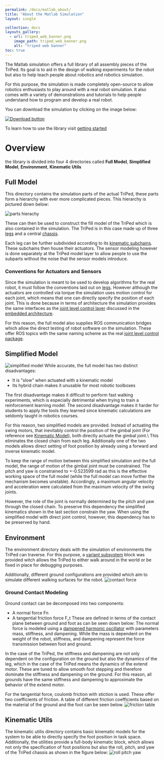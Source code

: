 ```yaml
---
permalink: /docs/matlab_about/
title: "About the Matlab Simulation"
layout: single

collection: docs
layouts_gallery:
  - url: triped_web_banner.png
    image_path: triped_web_banner.png
    alt: "triped web banner"
toc: true
---
```



The Matlab simulation offers a full library of all assembly pieces of the TriPed.
Its goal is to aid in the design of walking experiments for the robot but also to help teach people about robotics and robotics simulation.

For this purpose, the simulation is made completely open-source to allow robotics enthusiasts to play around with a real robot simulation.
It also comes with a variety of demonstrations and tutorials to help people understand how to program and develop a real robot.

You can download the simulation by clicking on the image below:

[![Download button](https://raw.githubusercontent.com/TriPed-Robot/TriPed-Robot.github.io/master/images/download_sim.png)](https://github.com/TriPed-Robot/Matlab-Simulation)

To learn how to use the library visit [getting started](https://triped-robot.github.io/docs/matlab_getting_started/)

# Overview

the library is divided into four 4 directories called **Full Model**, **Simplified Model**, **Environment**, **Kinematic Utils**


## Full Model
This directory contains the simulation parts of the actual TriPed, these parts form a hierarchy with ever more complicated pieces.
This hierarchy is pictured down below:

![parts hierachy](https://raw.githubusercontent.com/TriPed-Robot/TriPed-Robot.github.io/master/images/sim_full_parts.png)

These can then be used to construct the fill model of the TriPed which is also contained in the simulation.
The TriPed is in this case made up of three [legs](https://triped-robot.github.io/docs/legs/) and a central [chassis](https://triped-robot.github.io/docs/chassis/).

Each leg can be further subdivided according to its [kinematic subchains](https://triped-robot.github.io/docs/kinematics/).
These subchains then house their actuators.
The sensor modeling however is done separately at the TriPed model layer to allow people to use the subparts without the noise that the sensor models introduce.

### Conventions for Actuators and Sensors
Since the simulation is meant to be used to develop algorithms for the real robot, it must follow the conventions laid out on [legs](https://triped-robot.github.io/docs/legs/).
However although the actuators are controlled via torque the simulation uses motion control for each joint, which means that one can directly specify the position of each joint.
This is done because in terms of architecture the simulation provides the same interfaces as the [joint level control layer](https://triped-robot.github.io/joint_level_control/html/index.html) discussed in the [embedded architecture](https://triped-robot.github.io/docs/embedded/). 

For this reason, the full model also supplies ROS communication bridges which allow the direct testing of robot software on the simulation.
These offer ROS topics with the same naming scheme as the real [joint level control package](https://triped-robot.github.io/joint_level_control/html/index.html).




## Simplified Model
![simplified model](https://raw.githubusercontent.com/TriPed-Robot/TriPed-Robot.github.io/master/images/simplified_triped_sim.PNG)
While accurate, the full model has two distinct disadvantages:
- It is "slow" when actuated with a kinematic model
- Its hybrid chain makes it unusable for most robotic toolboxes 

The first disadvantage makes it difficult to perform fast walking experiments, which is especially detrimental when trying to train a reinforcement learning model.
The second disadvantage makes it harder for students to apply the tools they learned since kinematic calculations are seldomly taught in robotics courses.

For this reason, two simplified models are provided.
Instead of actuating the swing motors, that inevitably control the position of the gimbal joint (For reference see [Kinematic Model](https://triped-robot.github.io/docs/kinematics/)), both directly actuate the gimbal joint.\\
This eliminates the closed chain from each leg.
Additionally one of the two models allows direct setting of foot position by already using a forward and inverse kinematic model.

To keep the range of motion between this simplified simulation and the full model, the range of motion of the gimbal joint must be constrained.
The pitch and yaw is constrained to  +-0.523599 rad as this is the effective working space of the full model (while the full model can move further the mechanism becomes unstable).
Accordingly, a maximum angular velocity and acceleration were calculated from the maximum velocity of the swing joints.

However, the role of the joint is normally determined by the pitch and yaw through the closed chain.
To preserve this dependency the simplified kinematics shown in the last section constrain the yaw.
When using the simplified model with direct joint control, however, this dependency has to be preserved by hand.


## Environment
The environment directory deals with the simulation of environments the TriPed can traverse.
For this purpose, a [variant subsystem](https://de.mathworks.com/help/simulink/slref/variant-subsystems.html) block was provided witch allows the TriPed to either walk around in the world or be fixed in place for debugging purposes.

Additionally, different ground configurations are provided which aim to simulate different walking surfaces for the robot.
![contact force](https://raw.githubusercontent.com/TriPed-Robot/TriPed-Robot.github.io/master/images/foot_contact.png)

### Ground Contact Modeling
Ground contact can be decomposed into two components:
- A normal force Fn
- A tangential friction force F_t
These are defined in terms of the contact plane between ground and foot as can be seen down below:
The normal force is modeled using a [dampened harmonic oscillator](https://en.wikipedia.org/wiki/Harmonic_oscillator) with parameters mass, stiffness, and dampening.
While the mass is dependent on the weight of the robot, stiffness, and dampening represent the force transmission between foot and ground.

In the case of the TriPed, the stiffness and dampening are not only dependent on the configuration on the ground but also the dynamics of the leg, which in the case of the TriPed means the dynamics of the extend motor.
These are tuned to allow smooth foot stepping and therefore dominate the stiffness and dampening on the ground.
For this reason, all grounds have the same stiffness and dampening to approximate the behavior of the extend motor.


For the tangential force, coulomb friction with stiction is used. These offer two coefficients of friction.
A table of different friction coefficients based on the material of the ground and the foot can be seen below.
![friction table](https://raw.githubusercontent.com/TriPed-Robot/TriPed-Robot.github.io/master/images/friction-coefficient-table.png)


## Kinematic Utils

The kinematic utilis directory contains basic kinematic models for the system to be able to directly specify the foot position in task space.
Additionally, the utilities provide a full-body kinematic block, which allows not only the specification of foot positions but also the roll, pitch, and yaw of the TriPed chassis as shown in the figure below:
![roll pitch yaw](https://raw.githubusercontent.com/TriPed-Robot/TriPed-Robot.github.io/master/images/roll_pitch_yaw.PNG)


